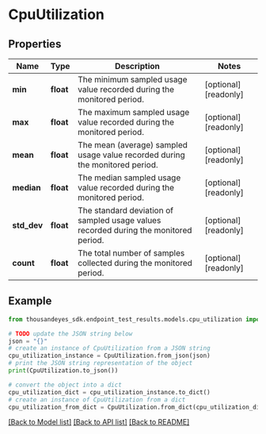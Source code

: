 # CpuUtilization


## Properties

Name | Type | Description | Notes
------------ | ------------- | ------------- | -------------
**min** | **float** | The minimum sampled usage value recorded during the monitored period. | [optional] [readonly] 
**max** | **float** | The maximum sampled usage value recorded during the monitored period. | [optional] [readonly] 
**mean** | **float** | The mean (average) sampled usage value recorded during the monitored period. | [optional] [readonly] 
**median** | **float** | The median sampled usage value recorded during the monitored period. | [optional] [readonly] 
**std_dev** | **float** | The standard deviation of sampled usage values recorded during the monitored period. | [optional] [readonly] 
**count** | **float** | The total number of samples collected during the monitored period. | [optional] [readonly] 

## Example

```python
from thousandeyes_sdk.endpoint_test_results.models.cpu_utilization import CpuUtilization

# TODO update the JSON string below
json = "{}"
# create an instance of CpuUtilization from a JSON string
cpu_utilization_instance = CpuUtilization.from_json(json)
# print the JSON string representation of the object
print(CpuUtilization.to_json())

# convert the object into a dict
cpu_utilization_dict = cpu_utilization_instance.to_dict()
# create an instance of CpuUtilization from a dict
cpu_utilization_from_dict = CpuUtilization.from_dict(cpu_utilization_dict)
```
[[Back to Model list]](../README.md#documentation-for-models) [[Back to API list]](../README.md#documentation-for-api-endpoints) [[Back to README]](../README.md)



